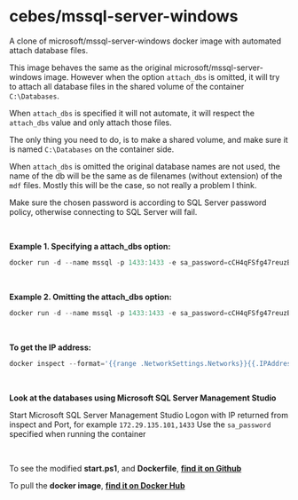 # cebes/mssql-server-windows

A clone of microsoft/mssql-server-windows docker image with automated attach database files.

This image behaves the same as the original microsoft/mssql-server-windows image.
However when the option ```attach_dbs``` is omitted, it will try to attach all database files in the shared volume of the container ```C:\Databases```.

When ```attach_dbs``` is specified it will not automate, it will respect the ```attach_dbs``` value and only attach those files.

The only thing you need to do, is to make a shared volume, and make sure it is named ```C:\Databases``` on the container side.

When ```attach_dbs``` is omitted the original database names are not used, the name of the db will be the same as de filenames (without extension) of the ```mdf``` files. Mostly this will be the case, so not really a problem I think.

Make sure the chosen password is according to SQL Server password policy, otherwise connecting to SQL Server will fail.

&nbsp;

**Example 1. Specifying a attach_dbs option:**
```powershell
docker run -d --name mssql -p 1433:1433 -e sa_password=cCH4qFSfg47reuzB -e ACCEPT_EULA=Y -v C:/Databases/:C:/Databases/ -e attach_dbs="[{'dbName':'AdventureWorks','dbFiles':['C:\\Databases\\AdventureWorks.mdf','C:\\Databases\\AdventureWorks_log.ldf']}]" cebes/mssql-server-windows
```

&nbsp;

**Example 2. Omitting the attach_dbs option:**
```powershell
docker run -d --name mssql -p 1433:1433 -e sa_password=cCH4qFSfg47reuzB -e ACCEPT_EULA=Y -v C:/Databases/:C:/Databases/ cebes/mssql-server-windows
```

&nbsp;

**To get the IP address:**
```powershell
docker inspect --format='{{range .NetworkSettings.Networks}}{{.IPAddress}}{{end}}' mssql
```

&nbsp;

**Look at the databases using Microsoft SQL Server Management Studio**

Start Microsoft SQL Server Management Studio
Logon with IP returned from inspect and Port, for example ```172.29.135.101,1433```
Use the ```sa_password``` specified when running the container

&nbsp;

To see the modified **start.ps1**, and **Dockerfile**, **[find it on Github](https://github.com/CEBESIndonesia/docker-mssql-server-windows)**

To pull the **docker image**, **[find it on Docker Hub](https://hub.docker.com/r/cebes/mssql-server-windows/)**